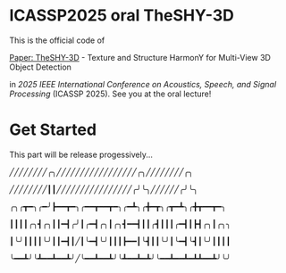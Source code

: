 # ICASSP2025 oral TheSHY-3D
This is the official code of 

[Paper: TheSHY-3D](https://ieeexplore.ieee.org/document/10888954) - Texture and Structure HarmonY for Multi-View 3D Object Detection 

in _2025 IEEE International Conference on Acoustics, Speech, and Signal Processing_ (ICASSP 2025). See you at the oral lecture!

# Get Started
This part will be release progessively...

╱╱╱╱╱╱╱╱╭╮╱╱╱╱╱╱╱╱╱╱╱╱╱╱╱╱╱╭╮╱╱╱╱╱╱╱╱╭╮

╱╱╱╱╱╱╱╱┃┃╱╱╱╱╱╱╱╱╱╱╱╱╱╱╱╱╭╯╰╮╱╱╱╱╱╱╭╯╰╮

╭╮╭┳━╮╭━╯┣━━┳━╮╭━━┳━━┳━╮╭━┻╮╭╋━┳╮╭┳━┻╮╭╋┳━━┳━╮

┃┃┃┃╭╮┫╭╮┃┃━┫╭╯┃╭━┫╭╮┃╭╮┫━━┫┃┃╭┫┃┃┃╭━┫┃┣┫╭╮┃╭╮╮

┃╰╯┃┃┃┃╰╯┃┃━┫┃╱┃╰━┫╰╯┃┃┃┣━━┃╰┫┃┃╰╯┃╰━┫╰┫┃╰╯┃┃┃┃

╰━━┻╯╰┻━━┻━━┻╯╱╰━━┻━━┻╯╰┻━━┻━┻╯╰━━┻━━┻━┻┻━━┻╯╰╯

